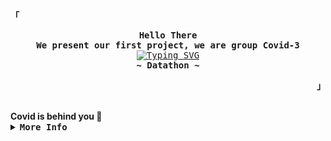 <!-- DataBase -->
<div align="justify">

<!-- Profile -->
<p align="left"><strong><samp>「</samp></strong></p>
  <p align="center">
    <samp>
      <b>
        Hello There
      <br>
        We present our first project, we are group Covid-3
      </b>
      <br>
       <a href="https://git.io/typing-svg"><img src="https://readme-typing-svg.demolab.com?font=Fira+Code&weight=500&pause=1000&width=435&lines=Forgive+us+for+this+messy+code+%5E%5E" alt="Typing SVG" /></a>
      <br>
      <b>
        ~ Datathon ~
      </b>
    </samp>
  </p>
<p align="right"><strong><samp>」</samp></strong></p>

<br>
<b>Covid is behind you 🤥</b>

<details>
<summary><samp><b>More Info</b></samp></summary>

<h2></h2><br>
